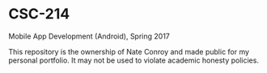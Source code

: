 # CSC-214
Mobile App Development (Android), Spring 2017

This repository is the ownership of Nate Conroy and made public for my personal portfolio. It may not be used to violate academic honesty policies.
